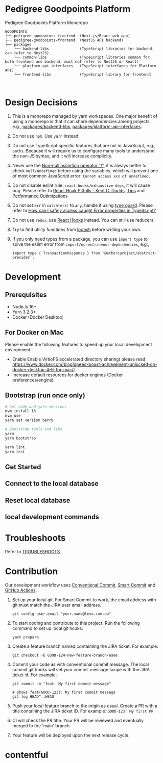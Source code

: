 # Pedigree Goodpoints Platform

Pedigree Goodpoints Platform Monorepo

```
GOODPOINTS
├── pedigree-goodpoints-frontend  (Next.js/React web app)
├── pedigree-goodpoints-frontend  (NestJS API backend)
├── packages
    └── backend-libs              (TypeScript libraries for backend, can refer to NestJS)
    └── common-libs               (TypeScript libraries common for both frontend and backend, must not refer to NestJS or React)
    └── platform-api-interfaces   (TypeScript interfaces for Platform API)
    └── frontend-libs             (TypeScript library for frontend)



```

# Design Decisions

1. This is a monorepo managed by yarn workspaces. One major benefit of using a monorepo is that it can share dependencies among projects, e.g., [packages/backend-libs](packages/backend-libs), [packages/platform-api-interfaces](packages/platform-api-interfaces).
2. Do not use `npm`. Use `yarn` instead
3. Do not use TypeScript specific features that are not in JavaScript, e.g., `paths`. Because it will require us to configure many tools to understand the non-JS syntax, and it will increase complicity.
4. Never use the [Non-null assertion operator "!"](https://www.typescriptlang.org/docs/handbook/release-notes/typescript-2-0.html#non-null-assertion-operator), it is always better to check `null/undefined` before using the variables, which will prevent one of most common JavaScript error: `Cannot access xxx of undefined.`
5. Do not disable eslint rule: `react-hooks/exhaustive-deps`, it will cause bug. Please refer to [React Hook Pitfalls - Kent C. Dodds](https://youtu.be/VIRcX2X7EUk?t=360), [Tips](https://reactjs.org/docs/hooks-effect.html#tip-optimizing-performance-by-skipping-effects) and [Performance Optimizations](https://reactjs.org/docs/hooks-faq.html#performance-optimizations)
6. Do not set `err` in `catch(err)` to `any`, handle it using [type guard](https://www.typescriptlang.org/docs/handbook/2/narrowing.html). Please refer to [How can I safely access caught Error properties in TypeScript?](https://stackoverflow.com/a/64452744)
7. Do not use `redux`, use [React Hooks](https://reactjs.org/docs/hooks-reference.html) instead. You can still use reducers.
8. Try to find utility functions from [lodash](https://lodash.com/) before writing your own.
9. If you only need types from a package, you can use `import type` to solve the eslint error from `import/no-extraneous-dependencies`, e.g.,

    ```
    import type { TransactionResponse } from '@ethersproject/abstract-provider';
    ```

# Development

## Prerequisites

- NodeJs 16+
- Yarn 3.2.3+
- Docker (Docker Desktop)

## For Docker on Mac

Please enable the following features to speed up your local development environment.

- Enable Enable VirtioFS accelerated directory sharing( please read https://www.docker.com/blog/speed-boost-achievement-unlocked-on-docker-desktop-4-6-for-mac/)
- Increase default resources for docker engines (Docker preferences/engine)

## Bootstrap (run once only)

```sh
# Set node and yarn versions
nvm install 16
nvm use
yarn set version berry

# Bootstrap tools and libs
yarn
yarn bootstrap

yarn lint
yarn test

```

## Get Started



## Connect to the local database


## Reset local database



## local development commands



# Troubleshoots

Refer to [TROUBLESHOOTS](docs/TROUBLESHOOTS.md)

# Contribution

Our development workflow uses [Conventional Commit](https://www.conventionalcommits.org/en/v1.0.0/), [Smart Commit](https://confluence.atlassian.com/fisheye/using-smart-commits-960155400.html) and [GitHub Actions](https://github.com/features/actions).

1. Set up your local git. For Smart Commit to work, the email address with git must match the JIRA user email address.

   ```
   git config user.email "your.name@levo.com.au"
   ```

1. To start coding and contribute to this project. Run the following command to set up local git hooks:

   ```yarn
   yarn prepare
   ```

1. Create a feature branch named containting the JIRA ticket. For example:

   ```
   git checkout -b GOOD-124-new-feature-branch-name
   ```

1. Commit your code as with conventional commit message. The local commit git hooks will set your commit message scope with the JIRA ticket id. For example:

   ```
   git commit -m "feat: My first commit message"

   # shows feat(GOOD-123): My first commit message
   git log HEAD^..HEAD

   ```

1. Push your local feature branch to the origin as usual. Create a PR with a title containing the JIRA ticket ID. For example: `GOOD-123: My first PR`

1. CI will check the PR title. Your PR will be reviewed and eventually merged to the 'main' branch.

1. Your feature will be deployed upon the next release cycle.
# contentful
